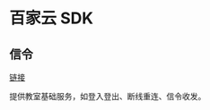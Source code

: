 # 百家云 SDK

## 信令

[链接](https://github.com/baijia/bjy-js-sdk/wiki/%E4%BF%A1%E4%BB%A4-SDK)

提供教室基础服务，如登入登出、断线重连、信令收发。



